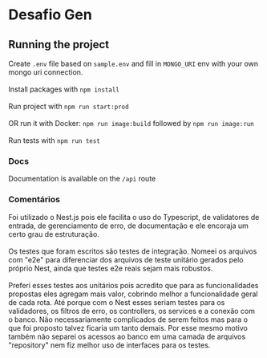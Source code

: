 # Desafio Gen

## Running the project

Create `.env` file based on `sample.env` and fill in `MONGO_URI` env with your own mongo uri connection.
<br> <br>
Install packages with `npm install`
<br> <br>
Run project with `npm run start:prod`
<br> <br>
OR run it with Docker: `npm run image:build` followed by `npm run image:run`
<br> <br>
Run tests with `npm run test`

### Docs

Documentation is available on the `/api` route

### Comentários

Foi utilizado o Nest.js pois ele facilita o uso do Typescript, de validatores de entrada, de gerenciamento de erro, de documentação e ele encoraja um certo grau de estruturação. 
<br> <br>
Os testes que foram escritos são testes de integração. Nomeei os arquivos com "e2e" para diferenciar dos arquivos de teste unitário gerados pelo próprio Nest, ainda que testes e2e reais sejam mais robustos. 
<br> <br>
Preferi esses testes aos unitários pois acredito que para as funcionalidades propostas eles agregam mais valor, cobrindo melhor a funcionalidade geral de cada rota. Até porque com o Nest esses seriam testes para os validadores, os filtros de erro, os controllers, os services e a conexão com o banco. Não necessariamente complicados de serem feitos mas para o que foi proposto talvez ficaria um tanto demais. Por esse mesmo motivo também não separei os acessos ao banco em uma camada de arquivos "repository" nem fiz melhor uso de interfaces para os testes.


